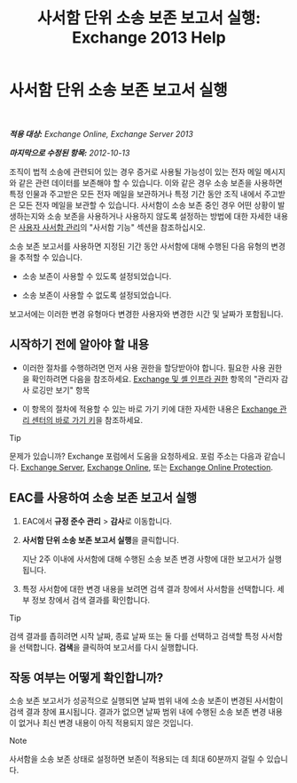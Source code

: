 ﻿---
title: '사서함 단위 소송 보존 보고서 실행: Exchange 2013 Help'
TOCTitle: 사서함 단위 소송 보존 보고서 실행
ms:assetid: 98c46226-2f48-42c6-a741-34bb5944f519
ms:mtpsurl: https://technet.microsoft.com/ko-kr/library/JJ150542(v=EXCHG.150)
ms:contentKeyID: 50482308
ms.date: 05/22/2018
mtps_version: v=EXCHG.150
ms.translationtype: MT
---

# 사서함 단위 소송 보존 보고서 실행

 

_**적용 대상:** Exchange Online, Exchange Server 2013_

_**마지막으로 수정된 항목:** 2012-10-13_

조직이 법적 소송에 관련되어 있는 경우 증거로 사용될 가능성이 있는 전자 메일 메시지와 같은 관련 데이터를 보존해야 할 수 있습니다. 이와 같은 경우 소송 보존을 사용하면 특정 인물과 주고받은 모든 전자 메일을 보관하거나 특정 기간 동안 조직 내에서 주고받은 모든 전자 메일을 보관할 수 있습니다. 사서함이 소송 보존 중인 경우 어떤 상황이 발생하는지와 소송 보존을 사용하거나 사용하지 않도록 설정하는 방법에 대한 자세한 내용은 [사용자 사서함 관리](manage-user-mailboxes-exchange-2013-help.md)의 "사서함 기능" 섹션을 참조하십시오.

소송 보존 보고서를 사용하면 지정된 기간 동안 사서함에 대해 수행된 다음 유형의 변경을 추적할 수 있습니다.

  - 소송 보존이 사용할 수 있도록 설정되었습니다.

  - 소송 보존이 사용할 수 없도록 설정되었습니다.

보고서에는 이러한 변경 유형마다 변경한 사용자와 변경한 시간 및 날짜가 포함됩니다.

## 시작하기 전에 알아야 할 내용

  - 이러한 절차를 수행하려면 먼저 사용 권한을 할당받아야 합니다. 필요한 사용 권한을 확인하려면 다음을 참조하세요. [Exchange 및 셸 인프라 권한](exchange-and-shell-infrastructure-permissions-exchange-2013-help.md) 항목의 "관리자 감사 로깅만 보기" 항목

  - 이 항목의 절차에 적용할 수 있는 바로 가기 키에 대한 자세한 내용은 [Exchange 관리 센터의 바로 가기 키](keyboard-shortcuts-in-the-exchange-admin-center-exchange-online-protection-help.md)을 참조하세요.


> [!TIP]
> 문제가 있습니까? Exchange 포럼에서 도움을 요청하세요. 포럼 주소는 다음과 같습니다. <A href="https://go.microsoft.com/fwlink/p/?linkid=60612">Exchange Server</A>, <A href="https://go.microsoft.com/fwlink/p/?linkid=267542">Exchange Online</A>, 또는 <A href="https://go.microsoft.com/fwlink/p/?linkid=285351">Exchange Online Protection</A>.



## EAC를 사용하여 소송 보존 보고서 실행

1.  EAC에서 **규정 준수 관리** \> **감사**로 이동합니다.

2.  **사서함 단위 소송 보존 보고서 실행**을 클릭합니다.
    
    지난 2주 이내에 사서함에 대해 수행된 소송 보존 변경 사항에 대한 보고서가 실행됩니다.

3.  특정 사서함에 대한 변경 내용을 보려면 검색 결과 창에서 사서함을 선택합니다. 세부 정보 창에서 검색 결과를 확인합니다.


> [!TIP]
> 검색 결과를 좁히려면 시작 날짜, 종료 날짜 또는 둘 다를 선택하고 검색할 특정 사서함을 선택합니다. <STRONG>검색</STRONG>을 클릭하여 보고서를 다시 실행합니다.



## 작동 여부는 어떻게 확인합니까?

소송 보존 보고서가 성공적으로 실행되면 날짜 범위 내에 소송 보존이 변경된 사서함이 검색 결과 창에 표시됩니다. 결과가 없으면 날짜 범위 내에 수행된 소송 보존 변경 내용이 없거나 최신 변경 내용이 아직 적용되지 않은 것입니다.


> [!NOTE]
> 사서함을 소송 보존 상태로 설정하면 보존이 적용되는 데 최대 60분까지 걸릴 수 있습니다.


